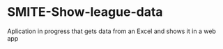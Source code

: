 # SMITE-Show-league-data
Aplication in progress that gets data from an Excel and shows it in a web app
